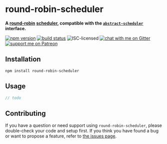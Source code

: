 # round-robin-scheduler

**A [round-robin](https://en.wikipedia.org/wiki/Round-robin_scheduling) [scheduler](https://en.wikipedia.org/wiki/Scheduling_(computing)), compatible with the [`abstract-scheduler`](https://www.npmjs.com/package/abstract-scheduler) interface.**

[![npm version](https://img.shields.io/npm/v/round-robin-scheduler.svg)](https://www.npmjs.com/package/round-robin-scheduler)
[![build status](https://api.travis-ci.org/derhuerst/round-robin-scheduler.svg?branch=master)](https://travis-ci.org/derhuerst/round-robin-scheduler)
![ISC-licensed](https://img.shields.io/github/license/derhuerst/round-robin-scheduler.svg)
[![chat with me on Gitter](https://img.shields.io/badge/chat%20with%20me-on%20gitter-512e92.svg)](https://gitter.im/derhuerst)
[![support me on Patreon](https://img.shields.io/badge/support%20me-on%20patreon-fa7664.svg)](https://patreon.com/derhuerst)


## Installation

```shell
npm install round-robin-scheduler
```


## Usage

```js
// todo
```


## Contributing

If you have a question or need support using `round-robin-scheduler`, please double-check your code and setup first. If you think you have found a bug or want to propose a feature, refer to [the issues page](https://github.com/derhuerst/round-robin-scheduler/issues).

